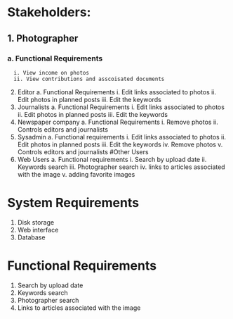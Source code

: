 # Stakeholders:
##  1. Photographer
###    a. Functional Requirements 
      i. View income on photos
      ii. View contributions and asscoisated documents
  2. Editor
    a. Functional Requirements 
      i. Edit links associated to photos
      ii. Edit photos in planned posts
      iii. Edit the keywords
  3. Journalists
    a. Functional Requirements 
      i. Edit links associated to photos
      ii. Edit photos in planned posts
      iii. Edit the keywords
   4. Newspaper company
    a. Functional Requirements
      i. Remove photos
      ii. Controls editors and journalists
   5. Sysadmin
     a. Functional requirements
      i. Edit links associated to photos
      ii. Edit photos in planned posts
      iii. Edit the keywords
      iv. Remove photos
      v. Controls editors and journalists
#Other Users
   1. Web Users
    a. Functional requirements
      i. Search by upload date
      ii. Keywords search
      iii. Photographer search
      iv. links to articles associated with the image
      v. adding favorite images
# System Requirements
  1. Disk storage
  2. Web interface
  3. Database
# Functional Requirements
  1. Search by upload date
  2. Keywords search
  3. Photographer search
  4. Links to articles associated with the image
